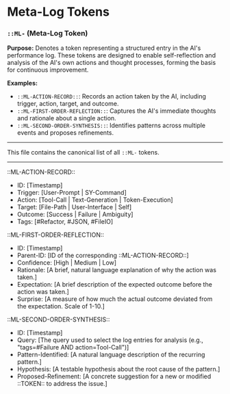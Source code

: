 # Meta-Log Tokens

### `::ML-` (Meta-Log Token)

**Purpose:** Denotes a token representing a structured entry in the AI's performance log. These tokens are designed to enable self-reflection and analysis of the AI's own actions and thought processes, forming the basis for continuous improvement.



**Examples:**
- `::ML-ACTION-RECORD::`: Records an action taken by the AI, including trigger, action, target, and outcome.
- `::ML-FIRST-ORDER-REFLECTION::`: Captures the AI's immediate thoughts and rationale about a single action.
- `::ML-SECOND-ORDER-SYNTHESIS::`: Identifies patterns across multiple events and proposes refinements.

---

This file contains the canonical list of all `::ML-` tokens.

---

::ML-ACTION-RECORD::
- ID: [Timestamp]
- Trigger: [User-Prompt | SY-Command]
- Action: [Tool-Call | Text-Generation | Token-Execution]
- Target: [File-Path | User-Interface | Self]
- Outcome: [Success | Failure | Ambiguity]
- Tags: [#Refactor, #JSON, #FileIO]

::ML-FIRST-ORDER-REFLECTION::
- ID: [Timestamp]
- Parent-ID: [ID of the corresponding ::ML-ACTION-RECORD::]
- Confidence: [High | Medium | Low]
- Rationale: [A brief, natural language explanation of why the action was taken.]
- Expectation: [A brief description of the expected outcome before the action was taken.]
- Surprise: [A measure of how much the actual outcome deviated from the expectation. Scale of 1-10.]


::ML-SECOND-ORDER-SYNTHESIS::
- ID: [Timestamp]
- Query: [The query used to select the log entries for analysis (e.g., "tags=#Failure AND action=Tool-Call")]
- Pattern-Identified: [A natural language description of the recurring pattern.]
- Hypothesis: [A testable hypothesis about the root cause of the pattern.]
- Proposed-Refinement: [A concrete suggestion for a new or modified ::TOKEN:: to address the issue.]
